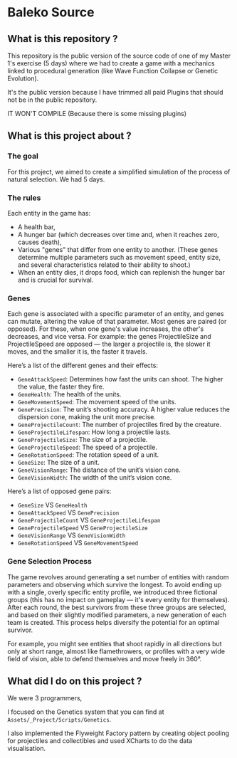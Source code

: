 # Baleko Source

## What is this repository ?

This repository is the public version of the source code of one of my Master 1's exercise (5 days) where we had to create a game with a mechanics linked to procedural generation (like Wave Function Collapse or Genetic Evolution).

It's the public version because I have trimmed all paid Plugins that should not be in the public repository.

IT WON'T COMPILE (Because there is some missing plugins)

## What is this project about ?

### The goal
For this project, we aimed to create a simplified simulation of the process of natural selection. We had 5 days.

### The rules
Each entity in the game has:

* A health bar,
* A hunger bar (which decreases over time and, when it reaches zero, causes death),
* Various "genes" that differ from one entity to another. (These genes determine multiple parameters such as movement speed, entity size, and several characteristics related to their ability to shoot.)
* When an entity dies, it drops food, which can replenish the hunger bar and is crucial for survival.

### Genes
Each gene is associated with a specific parameter of an entity, and genes can mutate, altering the value of that parameter. Most genes are paired (or opposed). For these, when one gene's value increases, the other's decreases, and vice versa. For example: the genes ProjectileSize and ProjectileSpeed are opposed — the larger a projectile is, the slower it moves, and the smaller it is, the faster it travels.

Here’s a list of the different genes and their effects:

* `GeneAttackSpeed`: Determines how fast the units can shoot. The higher the value, the faster they fire.
* `GeneHealth`: The health of the units.
* `GeneMovementSpeed`: The movement speed of the units.
* `GenePrecision`: The unit’s shooting accuracy. A higher value reduces the dispersion cone, making the unit more precise.
* `GeneProjectileCount`: The number of projectiles fired by the creature.
* `GeneProjectileLifespan`: How long a projectile lasts.
* `GeneProjectileSize`: The size of a projectile.
* `GeneProjectileSpeed`: The speed of a projectile.
* `GeneRotationSpeed`: The rotation speed of a unit.
* `GeneSize`: The size of a unit.
* `GeneVisionRange`: The distance of the unit’s vision cone.
* `GeneVisionWidth`: The width of the unit’s vision cone.

Here’s a list of opposed gene pairs:

* `GeneSize` VS `GeneHealth`
* `GeneAttackSpeed` VS `GenePrecision`
* `GeneProjectileCount` VS `GeneProjectileLifespan`
* `GeneProjectileSpeed` VS `GeneProjectileSize`
* `GeneVisionRange` VS `GeneVisionWidth`
* `GeneRotationSpeed` VS `GeneMovementSpeed`

### Gene Selection Process
The game revolves around generating a set number of entities with random parameters and observing which survive the longest. 
To avoid ending up with a single, overly specific entity profile, we introduced three fictional groups (this has no impact on gameplay — it's every entity for themselves).
After each round, the best survivors from these three groups are selected, and based on their slightly modified parameters, a new generation of each team is created. 
This process helps diversify the potential for an optimal survivor.

For example, you might see entities that shoot rapidly in all directions but only at short range, almost like flamethrowers, or profiles with a very wide field of vision, able to defend themselves and move freely in 360°.


## What did I do on this project ?
We were 3 programmers, 

I focused on the Genetics system that you can find at `Assets/_Project/Scripts/Genetics`.

I also implemented the Flyweight Factory pattern by creating object pooling for projectiles and collectibles and used XCharts to do the data visualisation.
